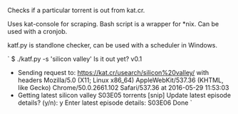 Checks if a particular torrent is out from kat.cr.

Uses kat-console for scraping.
Bash script is a wrapper for *nix. Can be used with a cronjob.

katf.py is standlone checker, can be used with a scheduler in Windows.

`
$ ./katf.py -s 'silicon valley'
Is it out yet? v0.1
* Sending request to: https://kat.cr/usearch/silicon%20valley/ with headers Mozilla/5.0 (X11; Linux x86_64) AppleWebKit/537.36 (KHTML, like Gecko) Chrome/50.0.2661.102 Safari/537.36 at 2016-05-29 11:53:03
* Getting latest silicon valley S03E05 torrents
[snip]
Update latest episode details? (y/n): y
Enter latest episode details: S03E06
Done
`